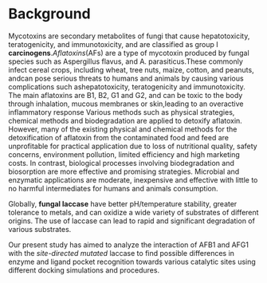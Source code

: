 # Background
Mycotoxins are secondary metabolites of fungi that cause hepatotoxicity, teratogenicity, and immunotoxicity, and are classified as group I **carcinogens**.*Aflatoxins*(AFs) are a type of mycotoxin produced by fungal species such as Aspergillus flavus, and A. parasiticus.These commonly infect cereal crops, including wheat, tree nuts, maize, cotton, and peanuts, andcan pose serious threats to humans and animals by causing various complications such ashepatotoxicity, teratogenicity and immunotoxicity. The main aflatoxins are B1, B2, G1 and G2, and can be toxic to the body through inhalation, mucous membranes or skin,leading to an overactive inflammatory response Various methods such as physical strategies, chemical methods and biodegradation are applied to detoxify aflatoxin. However, many of the existing physical and chemical methods for the detoxification of aflatoxin from the contaminated food and feed are unprofitable for practical application due to loss of nutritional quality, safety concerns, environment pollution, limited efficiency and high marketing costs. In contrast, biological processes involving biodegradation and biosorption are more effective and promising strategies. Microbial and enzymatic applications are moderate, inexpensive and effective with little to no harmful intermediates for humans and animals consumption.

Globally, **fungal laccase** have better pH/temperature stability, greater tolerance to metals, and can oxidize a wide variety of substrates of different origins. The use of laccase can lead to rapid and significant degradation of various substrates.

Our present study has aimed to analyze the interaction of AFB1 and AFG1 with the *site-directed mutated* laccase to find possible
differences in enzyme and ligand pocket recognition towards various catalytic sites using different docking simulations and procedures. 



